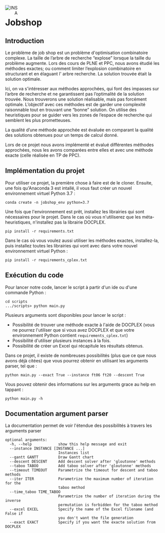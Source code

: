 <img src="http://www.math.univ-toulouse.fr/~besse/Wikistat/Images/Logo_INSAvilletoulouse-RVB.png" style="text-align:right; float:left; max-width: 40px;margin:0px auto 0px auto; display: inline" alt="INSA"/>

# Jobshop

Introduction
---

Le problème de job shop est un problème d'optimisation combinatoire complexe. La taille de l’arbre de recherche “explose” lorsque la taille du problème augmente.
Lors des cours de PLNE et PPC, nous avons étudié les méthodes exactes; ou comment limiter l’explosion combinatoire en structurant et en élaguant l' arbre recherche. La solution trouvée était la solution optimale.

Ici, on va s'intéresser aux méthodes approchées, qui font des impasses sur l’arbre de recherche et ne garantissent pas l’optimalité de la solution trouvée.
Nous trouverons une solution réalisable, mais pas forcément optimale.
L’objectif avec ces méthodes est de garder une complexité raisonnable tout en trouvant une “bonne” solution.
On utilise des heuristiques pour se guider vers les zones de l’espace de recherche qui semblent les plus prometteuses.

La qualité d’une méthode approchée est évaluée en comparant la qualité des solutions obtenues pour un temps de calcul donné.

Lors de ce projet nous avons implémenté et évalué différentes méthodes approchées, nous les avons comparées entre elles et avec une méthode exacte (celle réalisée en TP de PPC).



Implémentation du projet
---

Pour utiliser ce projet, la première chose à faire est de le cloner. Ensuite, une fois qu'Anaconda 3 est intallé, il vous 
faut créer un nouvel environnement virtuel Python 3.7 :
```
conda create -n jobshop_env python=3.7
```

Une fois que l'environnement est prêt, installez les librairies qui sont nécessaires pour le projet. Dans le cas où vous
n'utiliserez que les méta-heuristiques, n'installez pas la librairie DOCPLEX.
```
pip install -r requirements.txt
```
Dans le cas où vous voulez aussi utiliser les méthodes exactes, installez-la, puis installez toutes les librairies qui 
vont avec dans votre nouvel environnement virtuel Python :
```
pip install -r requirements_cplex.txt
```


Exécution du code
---

Pour lancer notre code, lancer le script à partir d'un ide ou d'une commande Python :
```
cd scripts
.../scripts> python main.py
```

Plusieurs arguments sont disponibles pour lancer le script :
- Possibilité de trouver une méthode exacte à l'aide de DOCPLEX (vous ne pourrez l'utiliser que si vous avez DOCPLEX et
que votre environnement Python contient `requirements_cplex.txt`)
- Possibilité d'utiliser plusieurs instances à la fois.
- Possibilité de créer un Excel qui récapitule les résultats obtenus.

Dans ce projet, il existe de nombreuses possibilités (plus que ce que nous avons déjà citées) que vous pourrez obtenir 
en utilisant les arguments parser, tel que :
```
python main.py --exact True --instance ft06 ft20 --descent True
```
Vous pouvez obtenir des informations sur les arguments grace au help en tappant :
```
python main.py -h
```

Documentation argument parser
---
La documentation permet de voir l'étendue des possibilités à travers les arguments parser
```
optional arguments:
  -h, --help            show this help message and exit
  --instance INSTANCE [INSTANCE ...]
                        Instances list
  --gantt GANTT         Draw Gantt chart
  --descent DESCENT     Add descent solver after 'gloutonne' methods
  --taboo TABOO         Add taboo solver after 'gloutonne' methods
  --timeout TIMEOUT     Parametrize the timeout for descent and taboo methods
  --iter ITER           Parametrize the maximum number of iteration for the
                        taboo method
  --time_taboo TIME_TABOO
                        Parametrize the number of iteration during the inverse
                        permutation is forbidden for the taboo method
  --excel EXCEL         Specify the name of the Excel filename (and False if
                        you don't want the file generation
  --exact EXACT         Specify if you want the exacte solution from DOCPLEX
```


